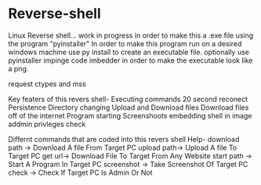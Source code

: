 # Reverse-shell
Linux Reverse shell... work in progress
in order to make this a .exe file using the program "pyinstaller" In order to make this program run on a desired windows machine use py install to create an executable file. optionally use pyinstaller impinge code imbedder in order to make the executable look like a png.

request ctypes and mss

Key featers of this revers shell-
Executing commands 
20 second reconect 
Persistence 
Directory changing 
Upload and Download files
Download files off of the internet
Program starting
Screenshoots 
embedding shell in image
addmin privleges check

Differnt commands that are coded into this revers shell
Help-
download path -> Download A file From Target PC
upload path-> Upload A file To Target PC
get url-> Download File To Target From Any Website
start path  -> Start A Program In Target PC
screenshot -> Take Screenshot Of Target PC
check  -> Check If Target PC Is Admin Or Not
